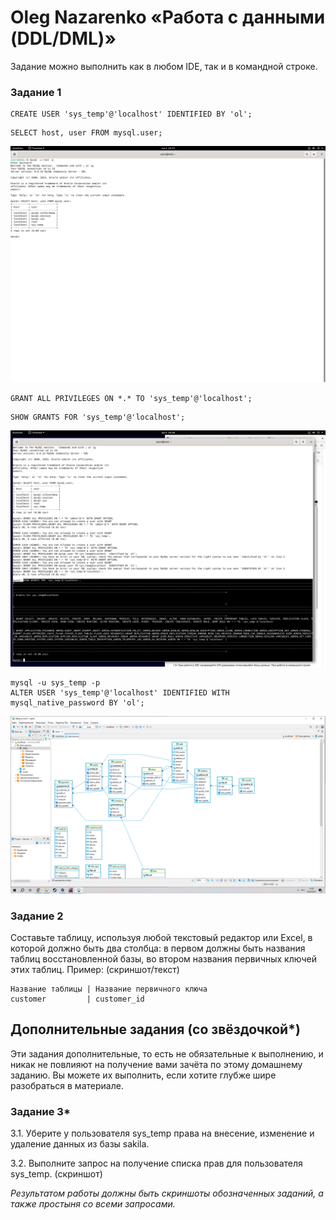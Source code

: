 # Oleg Nazarenko «Работа с данными (DDL/DML)»

Задание можно выполнить как в любом IDE, так и в командной строке.

### Задание 1

```
CREATE USER 'sys_temp'@'localhost' IDENTIFIED BY 'ol';
```
```
SELECT host, user FROM mysql.user;
```
![Monitoring](https://github.com/olegnazarenko92/Nazarenko-db/blob/f0b44b5e4d8e40ea338f7e1f0c36e4cf6708f36d/Screenshot%20from%202023-06-03%2010-27-42.png)

```
GRANT ALL PRIVILEGES ON *.* TO 'sys_temp'@'localhost';
```
```
SHOW GRANTS FOR 'sys_temp'@'localhost';
```
![Monitoring](https://github.com/olegnazarenko92/Nazarenko-db/blob/35ae206573f405f1985a9b2dea0f200957a3d010/Screenshot%20from%202023-06-03%2010-48-12.png)

```
mysql -u sys_temp -p
ALTER USER 'sys_temp'@'localhost' IDENTIFIED WITH mysql_native_password BY 'ol';
```
![Monitoring](https://github.com/olegnazarenko92/Nazarenko-db/blob/91d2e089ca51f92af74c78aba1c74a6dbaa11ee6/%D0%91%D0%B5%D0%B7%D1%8B%D0%BC%D1%8F%D0%BD%D0%BD%D1%8B%D0%B9.png)


### Задание 2
Составьте таблицу, используя любой текстовый редактор или Excel, в которой должно быть два столбца: в первом должны быть названия таблиц восстановленной базы, во втором названия первичных ключей этих таблиц. Пример: (скриншот/текст)
```
Название таблицы | Название первичного ключа
customer         | customer_id
```


## Дополнительные задания (со звёздочкой*)
Эти задания дополнительные, то есть не обязательные к выполнению, и никак не повлияют на получение вами зачёта по этому домашнему заданию. Вы можете их выполнить, если хотите глубже шире разобраться в материале.

### Задание 3*
3.1. Уберите у пользователя sys_temp права на внесение, изменение и удаление данных из базы sakila.

3.2. Выполните запрос на получение списка прав для пользователя sys_temp. (скриншот)

*Результатом работы должны быть скриншоты обозначенных заданий, а также простыня со всеми запросами.*
